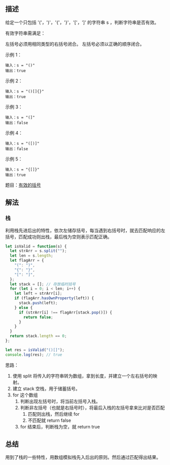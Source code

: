 ## 描述

给定一个只包括 '('，')'，'{'，'}'，'['，']' 的字符串 s ，判断字符串是否有效。

有效字符串需满足：

左括号必须用相同类型的右括号闭合。
左括号必须以正确的顺序闭合。

示例 1：

```
输入：s = "()"
输出：true
```

示例 2：

```
输入：s = "()[]{}"
输出：true
```

示例 3：

```
输入：s = "(]"
输出：false
```

示例 4：

```
输入：s = "([)]"
输出：false
```

示例 5：

```
输入：s = "{[]}"
输出：true
```

题目：[有效的括号](https://leetcode-cn.com/problems/valid-parentheses/)

## 解法

### 栈

利用栈先进后出的特性，依次左储存括号，每当遇到右括号时，就去匹配响应的左括号，匹配成功则出栈，最后栈为空则表示匹配正确。

```js
let isValid = function(s) {
  let strArr = s.split("");
  let len = s.length;
  let flagArr = {
    "(": ")",
    "{": "}",
    "[": "]",
  };
  let stack = []; // 存放临时括号
  for (let i = 0; i < len; i++) {
    let left = strArr[i];
    if (flagArr.hasOwnProperty(left)) {
      stack.push(left);
    } else {
      if (strArr[i] !== flagArr[stack.pop()]) {
        return false;
      }
    }
  }
  return stack.length == 0;
};

let res = isValid("()[]");
console.log(res); // true
```

思路：

1. 使用 split 将传入的字符串转为数组，拿到长度，并建立一个左右括号的映射。
2. 建立 stack 空栈，用于储蓄括号。
3. for 这个数组
   1. 判断出现左括号时，将当前左括号入栈。
   2. 判断非左括号（也就是右括号时），将最后入栈的左括号拿来比对是否匹配
      1. 匹配则出栈，然后继续 for
      2. 不匹配就 return false
   3. for 结束后，判断栈为空，就 return true

## 总结

用到了栈的一些特性，用数组模拟栈先入后出的原则。然后通过匹配得出结果。
